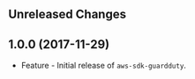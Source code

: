 Unreleased Changes
------------------

1.0.0 (2017-11-29)
------------------

* Feature - Initial release of `aws-sdk-guardduty`.

